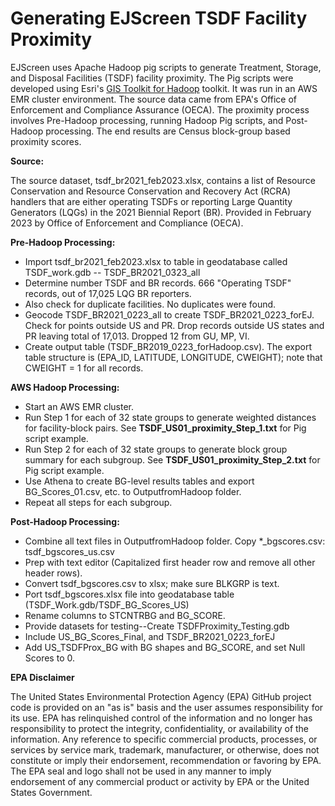 # **Generating EJScreen TSDF Facility Proximity**

EJScreen uses Apache Hadoop pig scripts to generate Treatment, Storage, and Disposal Facilities (TSDF) facility proximity. The Pig scripts were developed using Esri's [GIS Toolkit for Hadoop](https://esri.github.io/gis-tools-for-hadoop/) toolkit. It was run in an AWS EMR cluster environment. The source data came from EPA's Office of Enforcement and Compliance Assurance (OECA). The proximity process involves Pre-Hadoop processing, running Hadoop Pig scripts, and Post-Hadoop processing. The end results are Census block-group based proximity scores.

**Source:**

The source dataset, tsdf\_br2021\_feb2023.xlsx, contains a list of Resource Conservation and Resource Conservation and Recovery Act (RCRA) handlers that are either operating TSDFs or reporting Large Quantity Generators (LQGs) in the 2021 Biennial Report (BR). Provided in February 2023 by Office of Enforcement and Compliance (OECA).

**Pre-Hadoop Processing:**

- Import tsdf\_br2021\_feb2023.xlsx to table in geodatabase called TSDF\_work.gdb -- TSDF\_BR2021\_0323\_all
- Determine number TSDF and BR records. 666 "Operating TSDF" records, out of 17,025 LQG BR reporters.
- Also check for duplicate facilities. No duplicates were found.
- Geocode TSDF\_BR2021\_0223\_all to create TSDF\_BR2021\_0223\_forEJ. Check for points outside US and PR. Drop records outside US states and PR leaving total of 17,013. Dropped 12 from GU, MP, VI.
- Create output table (TSDF\_BR2019\_0223\_forHadoop.csv). The export table structure is (EPA\_ID, LATITUDE, LONGITUDE, CWEIGHT); note that CWEIGHT = 1 for all records.

**AWS Hadoop Processing:**

- Start an AWS EMR cluster.
- Run Step 1 for each of 32 state groups to generate weighted distances for facility-block pairs. See **TSDF\_US01\_proximity\_Step\_1.txt** for Pig script example.
- Run Step 2 for each of 32 state groups to generate block group summary for each subgroup. See **TSDF\_US01\_proximity\_Step\_2.txt** for Pig script example.
- Use Athena to create BG-level results tables and export BG\_Scores\_01.csv, etc. to OutputfromHadoop folder.
- Repeat all steps for each subgroup.

**Post-Hadoop Processing:**

- Combine all text files in OutputfromHadoop folder. Copy \*\_bgscores.csv: tsdf\_bgscores\_us.csv
- Prep with text editor (Capitalized first header row and remove all other header rows).
- Convert tsdf\_bgscores.csv to xlsx; make sure BLKGRP is text.
- Port tsdf\_bgscores.xlsx file into geodatabase table (TSDF\_Work.gdb/TSDF\_BG\_Scores\_US)
- Rename columns to STCNTRBG and BG\_SCORE.
- Provide datasets for testing--Create TSDFProximity\_Testing.gdb
- Include US\_BG\_Scores\_Final, and TSDF\_BR2021\_0223\_forEJ
- Add US\_TSDFProx\_BG with BG shapes and BG\_SCORE, and set Null Scores to 0.

**EPA Disclaimer**

The United States Environmental Protection Agency (EPA) GitHub project code is provided on an "as is" basis and the user assumes responsibility for its use. EPA has relinquished control of the information and no longer has responsibility to protect the integrity, confidentiality, or availability of the information. Any reference to specific commercial products, processes, or services by service mark, trademark, manufacturer, or otherwise, does not constitute or imply their endorsement, recommendation or favoring by EPA. The EPA seal and logo shall not be used in any manner to imply endorsement of any commercial product or activity by EPA or the United States Government.

